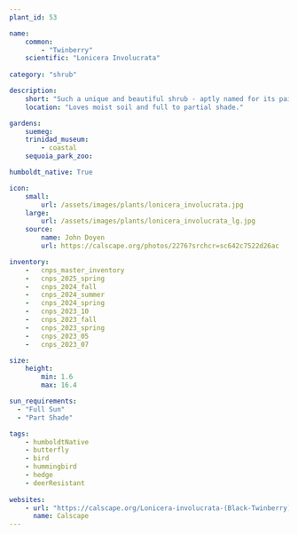 ```yaml
---
plant_id: 53

name: 
    common: 
        - "Twinberry"  
    scientific: "Lonicera Involucrata" 
 
category: "shrub"

description: 
    short: "Such a unique and beautiful shrub - aptly named for its paired flowers and resulting berries. Yes, the berries are toxic but they don't present a danger to children because they taste truly terrible (don't ask us how we know this). We find ours to be quite the hummingbird magnet."
    location: "Loves moist soil and full to partial shade."

gardens: 
    suemeg:
    trinidad_museum:
        - coastal
    sequoia_park_zoo:

humboldt_native: True

icon: 
    small: 
        url: /assets/images/plants/lonicera_involucrata.jpg     
    large: 
        url: /assets/images/plants/lonicera_involucrata_lg.jpg 
    source: 
        name: John Doyen 
        url: https://calscape.org/photos/2276?srchcr=sc642c7522d26ac

inventory: 
    -   cnps_master_inventory
    -   cnps_2025_spring
    -   cnps_2024_fall
    -   cnps_2024_summer
    -   cnps_2024_spring
    -   cnps_2023_10
    -   cnps_2023_fall
    -   cnps_2023_spring
    -   cnps_2023_05 
    -   cnps_2023_07 

size:
    height: 
        min: 1.6
        max: 16.4

sun_requirements:
  - "Full Sun"
  - "Part Shade"

tags:
    - humboldtNative
    - butterfly
    - bird
    - hummingbird
    - hedge
    - deerResistant
 
websites: 
    - url: "https://calscape.org/Lonicera-involucrata-(Black-Twinberry)"
      name: Calscape
---
```


